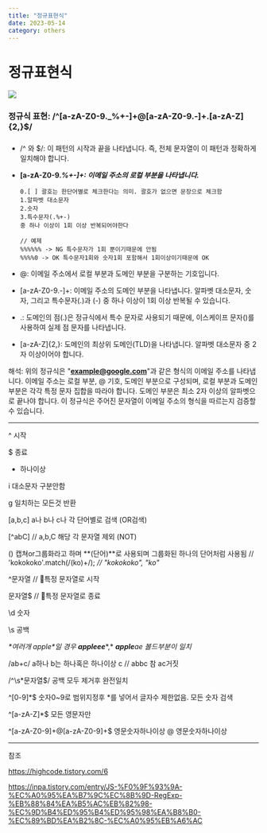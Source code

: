 ```yaml
---
title: "정규표현식"
date: 2023-05-14
category: others
---
```


# 정규표현식

![](/storage/20230527102628234709.jpg)

### 정규식 표현: /^[a-zA-Z0-9.\_%+-]+@[a-zA-Z0-9.-]+.[a-zA-Z]{2,}$/

### 

* /^ 와 $/: 이 패턴의 시작과 끝을 나타냅니다. 즉, 전체 문자열이 이 패턴과 정확하게 일치해야 합니다.
* **[a-zA-Z0-9.*%+-]+: 이메일 주소의 로컬 부분을 나타냅니다.***

  ```
  0.[ ] 괄호는 한단어별로 체크한다는 의미. 괄호가 없으면 문장으로 체크함
  1.알파벳 대소문자
  2.숫자
  3.특수문자(.%+-) 
  중 하나 이상이 1회 이상 반복되어야한다

  // 예제
  %%%%%% -> NG 특수문자가 1회 뿐이기때문에 안됨
  %%%%0 -> OK 특수문자1회와 숫자1회 포함해서 1회이상이기때문에 OK
  ```
* @: 이메일 주소에서 로컬 부분과 도메인 부분을 구분하는 기호입니다.
* [a-zA-Z0-9.-]+: 이메일 주소의 도메인 부분을 나타냅니다. 알파벳 대소문자, 숫자, 그리고 특수문자(.)과 (-) 중 하나 이상이 1회 이상 반복될 수 있습니다.
* .: 도메인의 점(.)은 정규식에서 특수 문자로 사용되기 때문에, 이스케이프 문자()를 사용하여 실제 점 문자를 나타냅니다.
* [a-zA-Z]{2,}: 도메인의 최상위 도메인(TLD)을 나타냅니다. 알파벳 대소문자 중 2자 이상이어야 합니다.

해석: 위의 정규식은 "**example@google.com**"과 같은 형식의 이메일 주소를 나타냅니다. 이메일 주소는 로컬 부분, @ 기호, 도메인 부분으로 구성되며, 로컬 부분과 도메인 부분은 각각 특정 문자 집합을 따라야 합니다. 도메인 부분은 최소 2자 이상의 알파벳으로 끝나야 합니다. 이 정규식은 주어진 문자열이 이메일 주소의 형식을 따르는지 검증할 수 있습니다.

---

^ 시작

$ 종료

+ 하나이상

i 대소문자 구분안함

g 일치하는 모든것 반환

[a,b,c] a나 b나 c나 각 단어별로 검색 (OR검색)

[^abC] // a,b,C 해당 각 문자열 제외 (NOT)

() 캡쳐or그룹화라고 하며 **(단어)**로 사용되며 그룹화된 하나의 단어처럼 사용됨 // 'kokokoko'.match(/(ko)+/); *// "kokokoko", "ko"*

^문자열 // 특정 문자열로 시작

문자열$ // 특정 문자열로 종료

\d 숫자

\s 공백

*\*여러개 apple\*일 경우* ***appleee****,* ***apple****ae 볼드부분이 일치*

/ab+c/ a하나 b는 하나혹은 하나이상 c // abbc 참 ac거짓

/^\s\*문자열$/ 공백 모두 제거후 완전일치

^[0-9]\*$ 숫자0~9로 범위지정후 \*를 넣어서 글자수 제한없음. 모든 숫자 검색

^[a-zA-Z]\*$ 모든 영문자만

^[a-zA-Z0-9]+@[a-zA-Z0-9]+$ 영문숫자하나이상 @ 영문숫자하나이상

---

참조

https://highcode.tistory.com/6

https://inpa.tistory.com/entry/JS-%F0%9F%93%9A-%EC%A0%95%EA%B7%9C%EC%8B%9D-RegExp-%EB%88%84%EA%B5%AC%EB%82%98-%EC%9D%B4%ED%95%B4%ED%95%98%EA%B8%B0-%EC%89%BD%EA%B2%8C-%EC%A0%95%EB%A6%AC
